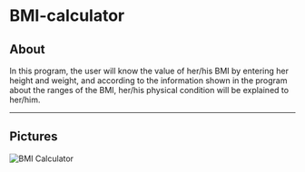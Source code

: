 # BMI-calculator
## About
In this program, the user will know the value of her/his BMI by entering her height and weight, and according to the information shown in the program about the ranges of the BMI, her/his physical condition will be explained to her/him.
___
## Pictures
![BMI Calculator](https://github.com/arimoa/BMI-calculator/assets/134084996/ef5b9935-0d88-462d-b93c-2e003e891329)
